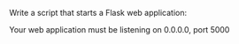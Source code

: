 Write a script that starts a Flask web application:

Your web application must be listening on 0.0.0.0, port 5000
